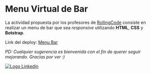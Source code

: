 # Menu Virtual de Bar
La actividad propuesta por los profesores de [RollingCode](https://rollingcodeschool.com/) consiste en realizar un menu de bar que sea _responsive_ utilizando **HTML**, **CSS** y **Botstrap**.

Link del deploy: [Menu Bar](https://gentle-concha-2beea0.netlify.app/)

_PD: Cualquier sugerencia es bienvenida con el fin de querer seguir mejorando. Gracias por ver :)_

[![Logo Linkedin](https://cdn-icons-png.flaticon.com/24/179/179330.png "Ir a Linkedin de Nicolas Cabrera")](https://www.linkedin.com/in/nicolas-francisco-cabrera/)
